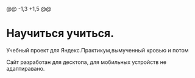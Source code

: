 @@ -1,3 +1,5 @@
# Научиться учиться.

Учебный проект для Яндекс.Практикум,вымученный кровью и потом

Сайт разработан для десктопа, для мобильных устройств не адаптиравано.